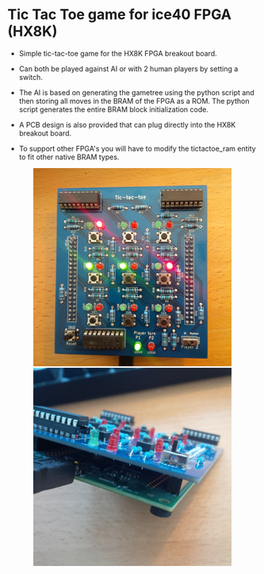 # Tic Tac Toe game for ice40 FPGA (HX8K)

* Simple tic-tac-toe game for the HX8K FPGA breakout board.

* Can both be played against AI or with 2 human players by setting a switch.

* The AI is based on generating the gametree using the python script and then storing all moves in the BRAM of the FPGA as a ROM. The python script generates the entire BRAM block initialization code.

* A PCB design is also provided that can plug directly into the HX8K breakout board. 

* To support other FPGA's you will have to modify the tictactoe_ram entity to fit other native BRAM types.

<p align="center">
<img src="ttt_f.jpg" width="400" height="400" />
<img src="fpgastack.jpg" width="400" height="400" />
</p>
